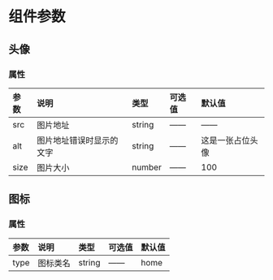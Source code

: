 # 组件参数

## 头像

### 属性
| 参数  | 说明 | 类型 | 可选值 | 默认值 |
| :---- | :--- | :---| :-----| :------|
| src   | 图片地址| string | —— | ——   |
| alt   | 图片地址错误时显示的文字 | string | —— | 这是一张占位头像  |
| size   | 图片大小 | number | —— | 100 |

## 图标
 
### 属性
| 参数  | 说明 | 类型 | 可选值 | 默认值 |
| :---- | :--- | :---| :-----| :------|
| type   | 图标类名 | string | —— | home  |